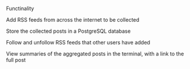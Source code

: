 Functinality

Add RSS feeds from across the internet to be collected

Store the collected posts in a PostgreSQL database

Follow and unfollow RSS feeds that other users have added

View summaries of the aggregated posts in the terminal, with a link to the full post
